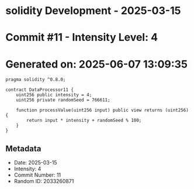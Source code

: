 ﻿# solidity Development - 2025-03-15
# Commit #11 - Intensity Level: 4
# Generated on: 2025-06-07 13:09:35
```solidity
pragma solidity ^0.8.0;

contract DataProcessor11 {
    uint256 public intensity = 4;
    uint256 private randomSeed = 766611;

    function processValue(uint256 input) public view returns (uint256) {
        return input * intensity + randomSeed % 100;
    }
}
```
## Metadata
- Date: 2025-03-15
- Intensity: 4
- Commit Number: 11
- Random ID: 2033260871
